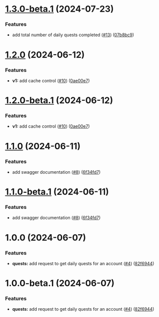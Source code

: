 # [1.3.0-beta.1](https://github.com/agoralabs-sh/kibisis-api/compare/v1.2.0...v1.3.0-beta.1) (2024-07-23)


### Features

* add total number of daily quests completed ([#13](https://github.com/agoralabs-sh/kibisis-api/issues/13)) ([07b8bc9](https://github.com/agoralabs-sh/kibisis-api/commit/07b8bc970ad1cd71eb42b83dbf8047974006b87f))

# [1.2.0](https://github.com/agoralabs-sh/kibisis-api/compare/v1.1.0...v1.2.0) (2024-06-12)


### Features

* **v1:** add cache control ([#10](https://github.com/agoralabs-sh/kibisis-api/issues/10)) ([0ae00e7](https://github.com/agoralabs-sh/kibisis-api/commit/0ae00e71086bc5158230924ec734d0212ecefd8d))

# [1.2.0-beta.1](https://github.com/agoralabs-sh/kibisis-api/compare/v1.1.0...v1.2.0-beta.1) (2024-06-12)


### Features

* **v1:** add cache control ([#10](https://github.com/agoralabs-sh/kibisis-api/issues/10)) ([0ae00e7](https://github.com/agoralabs-sh/kibisis-api/commit/0ae00e71086bc5158230924ec734d0212ecefd8d))

# [1.1.0](https://github.com/agoralabs-sh/kibisis-api/compare/v1.0.0...v1.1.0) (2024-06-11)


### Features

* add swagger documentation ([#8](https://github.com/agoralabs-sh/kibisis-api/issues/8)) ([6f34fd7](https://github.com/agoralabs-sh/kibisis-api/commit/6f34fd7c5dbd6b9a61abf1dd7eec7bd077d3c741))

# [1.1.0-beta.1](https://github.com/agoralabs-sh/kibisis-api/compare/v1.0.0...v1.1.0-beta.1) (2024-06-11)


### Features

* add swagger documentation ([#8](https://github.com/agoralabs-sh/kibisis-api/issues/8)) ([6f34fd7](https://github.com/agoralabs-sh/kibisis-api/commit/6f34fd7c5dbd6b9a61abf1dd7eec7bd077d3c741))

# 1.0.0 (2024-06-07)


### Features

* **quests:** add request to get daily quests for an account ([#4](https://github.com/agoralabs-sh/kibisis-api/issues/4)) ([82f6944](https://github.com/agoralabs-sh/kibisis-api/commit/82f69447b0651b6ff55360cdcda3c0f1e12088cf))

# 1.0.0-beta.1 (2024-06-07)


### Features

* **quests:** add request to get daily quests for an account ([#4](https://github.com/agoralabs-sh/kibisis-api/issues/4)) ([82f6944](https://github.com/agoralabs-sh/kibisis-api/commit/82f69447b0651b6ff55360cdcda3c0f1e12088cf))
